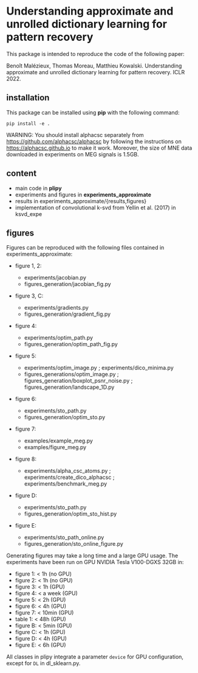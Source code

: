 # Understanding approximate and unrolled dictionary learning for pattern recovery

This package is intended to reproduce the code of the following paper: 

Benoît Malézieux, Thomas Moreau, Matthieu Kowalski. Understanding approximate and unrolled dictionary learning for pattern recovery. ICLR 2022.

## installation
This package can be installed using **pip** with the following command:
```
pip install -e .
```

WARNING: You should install alphacsc separately from https://github.com/alphacsc/alphacsc  by following the instructions on https://alphacsc.github.io to make it work. Moreover, the size of MNE data downloaded in experiments on MEG signals is 1.5GB.

## content
* main code in **plipy**
* experiments and figures in **experiments_approximate**
* results in experiments_approximate/{results,figures}
* implementation of convolutional k-svd from Yellin et al. (2017) in ksvd_expe

## figures

Figures can be reproduced with the following files contained in experiments_approximate:

* figure 1, 2: 
	* experiments/jacobian.py
	* figures_generation/jacobian_fig.py


* figure 3, C:
	* experiments/gradients.py
	* figures_generation/gradient_fig.py


* figure 4:
	* experiments/optim_path.py
	* figures_generation/optim_path_fig.py


* figure 5:
	* experiments/optim_image.py ; experiments/dico_minima.py
	* figures_generations/optim_image.py ; figures_generation/boxplot_psnr_noise.py ; figures_generation/landscape_1D.py


* figure 6:
	* experiments/sto_path.py
	* figures_generation/optim_sto.py


* figure 7:
	* examples/example_meg.py
	* examples/figure_meg.py


* figure 8:
	* experiments/alpha_csc_atoms.py ; experiments/create_dico_alphacsc ; experiments/benchmark_meg.py


* figure D:
	* experiments/sto_path.py
	* figures_generation/optim_sto_hist.py


* figure E:
	* experiments/sto_path_online.py
	* figures_generation/sto_online_figure.py


Generating figures may take a long time and a large GPU usage. The experiments have been run on GPU NVIDIA Tesla V100-DGXS 32GB in:

* figure 1: < 1h (no GPU)
* figure 2: < 1h (no GPU)
* figure 3: < 1h (GPU)
* figure 4: < a week (GPU)
* figure 5: < 2h (GPU)
* figure 6: < 4h (GPU)
* figure 7: < 10min (GPU)
* table 1: < 48h (GPU)
* figure B: < 5min (GPU)
* figure C: < 1h (GPU)
* figure D: < 4h (GPU)
* figure E: < 6h (GPU)

All classes in plipy integrate a parameter ```device``` for GPU configuration, except for ```DL``` in dl_sklearn.py.


